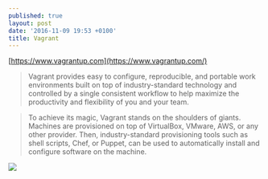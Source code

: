 ```yaml
---
published: true
layout: post
date: '2016-11-09 19:53 +0100'
title: Vagrant
---
```

[https://www.vagrantup.com](https://www.vagrantup.com/)

> Vagrant provides easy to configure, reproducible, and portable work environments built on top of industry-standard technology and controlled by a single consistent workflow to help maximize the productivity and flexibility of you and your team.

> To achieve its magic, Vagrant stands on the shoulders of giants. Machines are provisioned on top of VirtualBox, VMware, AWS, or any other provider. Then, industry-standard provisioning tools such as shell scripts, Chef, or Puppet, can be used to automatically install and configure software on the machine.

![](https://www.vagrantup.com/assets/images/logo-header-53d0bd25.png)
